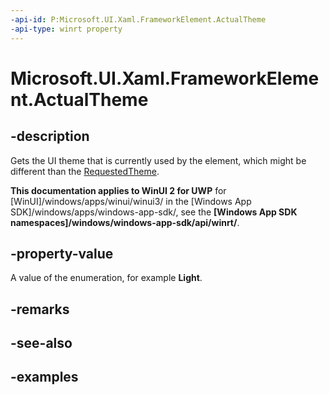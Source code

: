 ```yaml
---
-api-id: P:Microsoft.UI.Xaml.FrameworkElement.ActualTheme
-api-type: winrt property
---
```


<!-- Property syntax.
public ElementTheme ActualTheme { get; }
-->

# Microsoft.UI.Xaml.FrameworkElement.ActualTheme

## -description

Gets the UI theme that is currently used by the element, which might be different than the [RequestedTheme](frameworkelement_requestedtheme.md).

**This documentation applies to WinUI 2 for UWP** for [WinUI]/windows/apps/winui/winui3/ in the [Windows App SDK]/windows/apps/windows-app-sdk/, see the **[Windows App SDK namespaces]/windows/windows-app-sdk/api/winrt/**.

## -property-value

A value of the enumeration, for example **Light**.

## -remarks

## -see-also

## -examples

